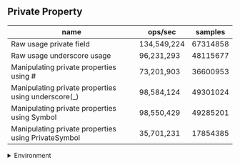 ## Private Property

|name|ops/sec|samples|
|-|-|-|
|Raw usage private field|134,549,224|67314858|
|Raw usage underscore usage|96,231,293|48115677|
|Manipulating private properties using #|73,201,903|36600953|
|Manipulating private properties using underscore(_)|98,584,124|49301024|
|Manipulating private properties using Symbol|98,550,429|49285201|
|Manipulating private properties using PrivateSymbol|35,701,231|17854385|


<details>
<summary>Environment</summary>

* __Machine:__ linux x64 | 4 vCPUs | 7.6GB Mem
* __Run:__ Tue Oct 29 2024 18:41:13 GMT+0000 (Coordinated Universal Time)
* __Node:__ `v20.17.0`
</details>

<!--
{"environment":{"platform":"linux","arch":"x64","cpus":4,"totalMemory":7.597877502441406},"benchmarks":[{"name":"Raw usage private field","opsSec":134549224.88629472,"samples":67314858},{"name":"Raw usage underscore usage","opsSec":96231293.37428518,"samples":48115677},{"name":"Manipulating private properties using #","opsSec":73201903.21832767,"samples":36600953},{"name":"Manipulating private properties using underscore(_)","opsSec":98584124.42033914,"samples":49301024},{"name":"Manipulating private properties using Symbol","opsSec":98550429.17872006,"samples":49285201},{"name":"Manipulating private properties using PrivateSymbol","opsSec":35701231.47076756,"samples":17854385}]}-->
